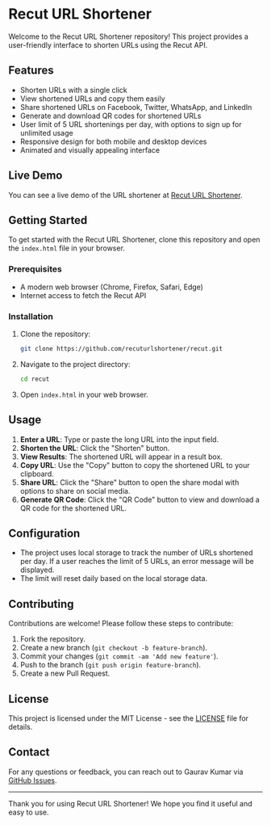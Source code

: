 # Recut URL Shortener

Welcome to the Recut URL Shortener repository! This project provides a user-friendly interface to shorten URLs using the Recut API. 

## Features

- Shorten URLs with a single click
- View shortened URLs and copy them easily
- Share shortened URLs on Facebook, Twitter, WhatsApp, and LinkedIn
- Generate and download QR codes for shortened URLs
- User limit of 5 URL shortenings per day, with options to sign up for unlimited usage
- Responsive design for both mobile and desktop devices
- Animated and visually appealing interface

## Live Demo

You can see a live demo of the URL shortener at [Recut URL Shortener](https://app.recut.in).

## Getting Started

To get started with the Recut URL Shortener, clone this repository and open the `index.html` file in your browser.

### Prerequisites

- A modern web browser (Chrome, Firefox, Safari, Edge)
- Internet access to fetch the Recut API

### Installation

1. Clone the repository:
    ```bash
    git clone https://github.com/recuturlshortener/recut.git
    ```

2. Navigate to the project directory:
    ```bash
    cd recut
    ```

3. Open `index.html` in your web browser.

## Usage

1. **Enter a URL**: Type or paste the long URL into the input field.
2. **Shorten the URL**: Click the "Shorten" button.
3. **View Results**: The shortened URL will appear in a result box.
4. **Copy URL**: Use the "Copy" button to copy the shortened URL to your clipboard.
5. **Share URL**: Click the "Share" button to open the share modal with options to share on social media.
6. **Generate QR Code**: Click the "QR Code" button to view and download a QR code for the shortened URL.

## Configuration

- The project uses local storage to track the number of URLs shortened per day. If a user reaches the limit of 5 URLs, an error message will be displayed.
- The limit will reset daily based on the local storage data.

## Contributing

Contributions are welcome! Please follow these steps to contribute:

1. Fork the repository.
2. Create a new branch (`git checkout -b feature-branch`).
3. Commit your changes (`git commit -am 'Add new feature'`).
4. Push to the branch (`git push origin feature-branch`).
5. Create a new Pull Request.

## License

This project is licensed under the MIT License - see the [LICENSE](LICENSE) file for details.

## Contact

For any questions or feedback, you can reach out to Gaurav Kumar via [GitHub Issues](https://github.com/recuturlshortener/recut/issues).

---

Thank you for using Recut URL Shortener! We hope you find it useful and easy to use.

